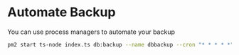 # Automate Backup

You can use process managers to automate your backup

```bash
pm2 start ts-node index.ts db:backup --name dbbackup --cron "* * * * *"
```
